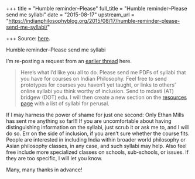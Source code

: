 +++
title = "Humble reminder–Please"
full_title = "Humble reminder–Please send me syllabi"
date = "2015-08-17"
upstream_url = "https://indianphilosophyblog.org/2015/08/17/humble-reminder-please-send-me-syllabi/"

+++
Source: [here](https://indianphilosophyblog.org/2015/08/17/humble-reminder-please-send-me-syllabi/).

Humble reminder–Please send me syllabi

I’m re-posting a request from an [earlier
thread](http://indianphilosophyblog.org/2015/07/15/soliciting-syllabi-for-courses-on-indian-philosophy/)
here.

> Here’s what I’d like you all to do. Please send me PDFs of syllabi
> that you have for courses on Indian Philosophy. Feel free to send
> prototypes for courses you haven’t yet taught, or links to others’
> online syllabi you think worthy of inclusion. Send to mdasti (AT)
> bridgew (DOT) edu. I will then create a new section on the [resources
> page](http://indianphilosophyblog.org/resources/) with a list of
> syllabi for perusal.

If I may harness the power of shame for just one second: Only Ethan
Mills has sent me anything so far!!! If you are uncomfortable about
having distinguishing information on the syllabi, just scrub it or ask
me to, and I will do so. Err on the side of inclusion, if you aren’t
sure whether the course fits. People are interested in including India
within broader world philosophy or Asian philosophy classes, in any
case, and such syllabi may help. Also feel free include more specialized
classes on schools, sub-schools, or issues. If they are too specific, I
will let you know.

Many, many thanks in advance!


